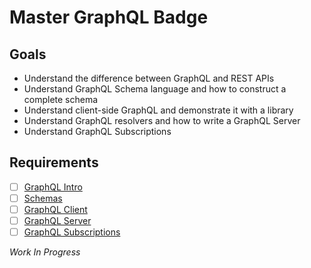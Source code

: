 # Master GraphQL Badge

## Goals

- Understand the difference between GraphQL and REST APIs
- Understand GraphQL Schema language and how to construct a complete schema
- Understand client-side GraphQL and demonstrate it with a library
- Understand GraphQL resolvers and how to write a GraphQL Server
- Understand GraphQL Subscriptions

## Requirements

- [ ] [GraphQL Intro](#)
- [ ] [Schemas](#)
- [ ] [GraphQL Client](#)
- [ ] [GraphQL Server](#)
- [ ] [GraphQL Subscriptions](#)

*Work In Progress*